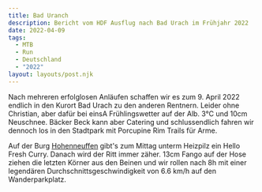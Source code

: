 ```yaml
---
title: Bad Uranch
description: Bericht vom HDF Ausflug nach Bad Urach im Frühjahr 2022 
date: 2022-04-09
tags:
  - MTB
  - Run
  - Deutschland
  - "2022"
layout: layouts/post.njk
---
```


Nach mehreren erfolglosen Anläufen schaffen wir es zum 9. April 2022 endlich in den Kurort Bad Urach zu den anderen Rentnern. Leider ohne Christian, aber dafür bei einsA Frühlingswetter auf der Alb. 3°C und 10cm Neuschnee. Bäcker Beck kann aber Catering und schlussendlich fahren wir dennoch los in den Stadtpark mit Porcupine Rim Trails für Arme.

Auf der Burg [Hohenneuffen](https://hohenneuffen.de) gibt's zum Mittag unterm Heizpilz ein Hello Fresh Curry. Danach wird der Ritt immer zäher. 13cm Fango auf der Hose ziehen die letzten Körner aus den Beinen und wir rollen nach 8h mit einer legendären Durchschnittsgeschwindigkeit von 6.6 km/h auf den Wanderparkplatz.